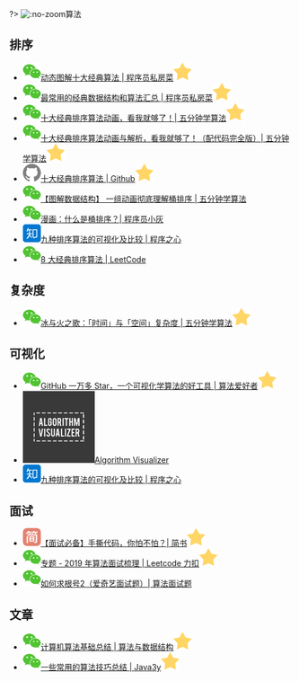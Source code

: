 ?> ![](https://notes.abelsu7.top/_media/algo.svg ':no-zoom')算法

## 排序

* [![](logo/wechat.svg)动态图解十大经典算法 | 程序员私房菜![](logo/star.svg)](https://mp.weixin.qq.com/s/8HMVF-hrtRmJLD7kmPV1Hw)
* [![](logo/wechat.svg)最常用的经典数据结构和算法汇总 | 程序员私房菜![](logo/star.svg)](https://mp.weixin.qq.com/s/WIAVIlh1yIEUcbgoHtRsxw)
* [![](logo/wechat.svg)十大经典排序算法动画，看我就够了！| 五分钟学算法![](logo/star.svg)](https://mp.weixin.qq.com/s/A55a-V8k7JH28nJowmP4Bg)
* [![](logo/wechat.svg)十大经典排序算法动画与解析，看我就够了！（配代码完全版）| 五分钟学算法![](logo/star.svg)](https://mp.weixin.qq.com/s/vn3KiV-ez79FmbZ36SX9lg)
* [![](logo/github.svg)十大经典排序算法 | Github![](logo/star.svg)](https://github.com/hustcc/JS-Sorting-Algorithm)
* [![](logo/wechat.svg)【图解数据结构】 一组动画彻底理解桶排序 | 五分钟学算法](https://mp.weixin.qq.com/s/pSSQXRJFnePYNgB4QpysgA)
* [![](logo/wechat.svg)漫画：什么是桶排序？| 程序员小灰](https://mp.weixin.qq.com/s/qrboxA5SwN7AbAcpZ_dpNQ)
* [![](logo/zhihu.svg)九种排序算法的可视化及比较 | 程序之心](https://zhuanlan.zhihu.com/p/34421623)
* [![](logo/wechat.svg)8 大经典排序算法 | LeetCode](https://mp.weixin.qq.com/s/nm0zKpq824-6opBxfO2E5A)

## 复杂度

- [![](logo/wechat.svg)冰与火之歌：「时间」与「空间」复杂度 | 五分钟学算法![](logo/star.svg)](https://mp.weixin.qq.com/s/nQ0aNLPcwb2enmrlqCsvOg)

## 可视化

* [![](logo/wechat.svg)GitHub 一万多 Star，一个可视化学算法的好工具 | 算法爱好者![](logo/star.svg)](https://mp.weixin.qq.com/s/-FiEnzjrSQBuAYWkZjZaZg)
* [![](logo/av.png ':size=16')Algorithm Visualizer](http://algorithm-visualizer.org  )
* [![](logo/zhihu.svg)九种排序算法的可视化及比较 | 程序之心](https://zhuanlan.zhihu.com/p/34421623)

## 面试

* [![](logo/jianshu.svg)【面试必备】手撕代码，你怕不怕？| 简书![](logo/star.svg)](https://www.jianshu.com/p/3f0cd7af370d)
* [![](logo/wechat.svg)专题 - 2019 年算法面试梳理 | Leetcode 力扣![](logo/star.svg)](https://mp.weixin.qq.com/s/bDTxZk_42Lb4olDFQE5n-g)
* [![](logo/wechat.svg)如何求根号2（爱奇艺面试题）| 算法面试题](https://mp.weixin.qq.com/s/NyOO6408rLN524vCB0-KhA)

## 文章

- [![](logo/wechat.svg)计算机算法基础总结 | 算法与数据结构![](logo/star.svg)](https://mp.weixin.qq.com/s/IASVo3QpX6ZCRdOsRZtSbA)
- [![](logo/wechat.svg)一些常用的算法技巧总结 | Java3y![](logo/star.svg)](https://mp.weixin.qq.com/s/zvRYUaR1SIuiCNy5ODuzjQ)